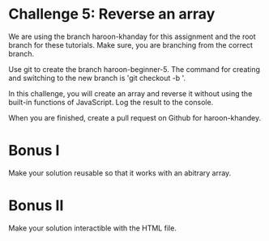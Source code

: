 # Challenge 5: Reverse an array

We are using the branch haroon-khanday for this assignment and the root branch for these tutorials. Make sure, you are branching from the correct branch.

Use git to create the branch haroon-beginner-5. The command for creating and switching to the new branch is 'git checkout -b <branch-name>'. 

In this challenge, you will create an array and reverse it without using the built-in functions of JavaScript. Log the result to the console.

When you are finished, create a pull request on Github for haroon-khandey.

# Bonus I

Make your solution reusable so that it works with an abitrary array.

# Bonus II

Make your solution interactible with the HTML file.
